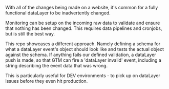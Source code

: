 With all of the changes being made on a website, it's common for a fully functional dataLayer to be inadvertently changed.

Monitoring can be setup on the incoming raw data to validate and ensure that nothing has been changed. This requires data pipelines and cronjobs, but is still the best way.

This repo showcases a different approach. Namely defining a schema for what a dataLayer event's object should look like and tests the actual object against the schema.
If anything fails our defined validation, a dataLayer push is made, so that GTM can fire a 'dataLayer invalid' event, including a string describing the event data that was wrong.

This is particularly useful for DEV environments - to pick up on dataLayer issues before they even hit production. 
